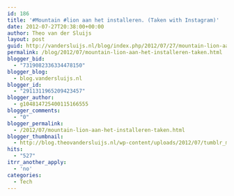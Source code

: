 ```yaml
---
id: 186
title: '#Mountain #lion aan het installeren. (Taken with Instagram)'
date: 2012-07-27T20:38:00+00:00
author: Theo van der Sluijs
layout: post
guid: http://vandersluijs.nl/blog/index.php/2012/07/27/mountain-lion-aan-het-installeren-taken/
permalink: /blog/2012/07/mountain-lion-aan-het-installeren-taken.html
blogger_bid:
  - "7319082336334478150"
blogger_blog:
  - blog.vandersluijs.nl
blogger_id:
  - "2911311965209423457"
blogger_author:
  - g104814725400115166555
blogger_comments:
  - "0"
blogger_permalink:
  - /2012/07/mountain-lion-aan-het-installeren-taken.html
blogger_thumbnail:
  - http://blog.theovandersluijs.nl/wp-content/uploads/2012/07/tumblr_m7tybjRuLB1rpqrb1o1_1280-300x300.jpg
hits:
  - "527"
itrr_another_apply:
  - 'no'
categories:
  - Tech
---
```

<div>
  <img src="https://vandersluijs.nl/wp-content/uploads/2012/07/tumblr_m7tybjRuLB1rpqrb1o1_1280-300x300.jpg" alt="" />
</div>